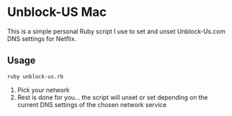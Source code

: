 # Unblock-US Mac

This is a simple personal Ruby script I use to set and unset Unblock-Us.com DNS settings for Netflix.

## Usage

```bash
ruby unblock-us.rb
```

1. Pick your network
2. Rest is done for you... the script will unset or set depending on the current DNS settings of the chosen network service